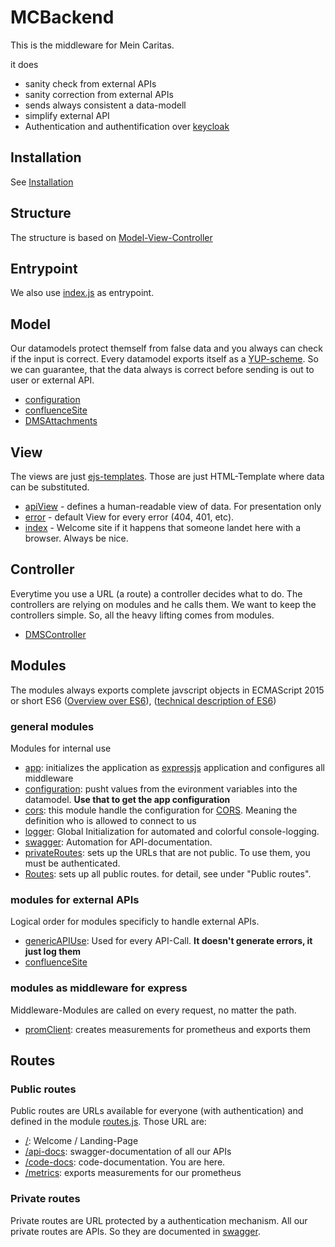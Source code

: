 # MCBackend #

This is the middleware for Mein Caritas.

it does

- sanity check from external APIs
- sanity correction from external APIs
- sends always consistent a data-modell
- simplify external API
- Authentication and authentification over [keycloak](https://www.keycloak.org)

## Installation ##

See [Installation](tutorial-installation.html)

## Structure ##

The structure is based on [Model-View-Controller](ttps://en.wikipedia.org/wiki/Model%E2%80%93view%E2%80%93controller)

## Entrypoint ##

We also use [index.js](/code-docs/module-index.html) as entrypoint.

## Model ##

Our datamodels protect themself from false data and you always can check if the input is correct. Every datamodel exports itself as a [YUP-scheme](https://www.npmjs.com/package/yup). So we can guarantee, that the data always is correct before sending is out to user or external API.

- [configuration](module-datamodel_configuration.html)
- [confluenceSite](module-datamodel_confluenceSite.html)
- [DMSAttachments](module-datamodel_DMSAttachments.html)

## View ##

The views are just [ejs-templates](https://ejs.co/). Those are just HTML-Template where data can be substituted.

- [apiView](views/apiView.ejs) - defines a human-readable view of data. For presentation only
- [error](views/error.ejs) - default View for every error (404, 401, etc).
- [index](views/index.ejs) - Welcome site if it happens that someone landet here with a browser. Always be nice.

## Controller ##

Everytime you use a URL (a route) a controller decides what to do.
The controllers are relying on modules and he calls them. We want to keep the controllers simple. So, all the heavy lifting comes from modules.

- [DMSController](/code-docs/module-controller_DMS_DMSController.html)

## Modules ##

The modules always exports complete javscript objects in ECMAScript 2015 or short ES6 ([Overview over ES6](https://www.w3schools.com/js/js_es6.asp)), ([technical description of ES6](https://262.ecma-international.org/6.0/))

### general modules ###

Modules for internal use

- [app](/code-docs/modules_app.js.html): initializes the application as [expressjs](https://expressjs.com/de/) application and configures all middleware
- [configuration](/code-docs/modules_configuration.js.html): pusht values from the evironment variables into the datamodel. **Use that to get the app configuration**
- [cors](/code-docs/modules_cors.js.html): this module handle the configuration for [CORS](https://developer.mozilla.org/de/docs/Web/HTTP/CORS). Meaning the definition who is allowed to connect to us
- [logger](/code-docs/modules_logger.js.html): Global Initialization for automated and colorful console-logging.
- [swagger](/code-docs/modules_swagger.js.html): Automation for API-documentation.
- [privateRoutes](/code-docs/modules_privateRoutes.js.html): sets up the URLs that are not public. To use them, you must be authenticated.
- [Routes](/code-docs/modules_routes.js.html): sets up all public routes. for detail, see under "Public routes".

### modules for external APIs ###

Logical order for modules specificly to handle external APIs.

- [genericAPIUse](/code-docs/modules_externalAPIs_genericAPIUse.js.html): Used for every API-Call. **It doesn't generate errors, it just log them**
- [confluenceSite](/code-docs/model_confluenceSite.js.html)

### modules as middleware for express ###

Middleware-Modules are called on every request, no matter the path.

- [promClient](public/code-docs/modules_promClient.js.html): creates measurements for prometheus and exports them

## Routes ##

### Public routes ###

Public routes are URLs available for everyone (with authentication) and defined in the module [routes.js](public/code-docs/module-modules_routes.html).
Those URL are:

- [/](/): Welcome / Landing-Page
- [/api-docs](/api-docs): swagger-documentation of all our APIs
- [/code-docs](/code-docs): code-documentation. You are here.
- [/metrics](/metrics): exports measurements for our prometheus

### Private routes ###

Private routes are URL protected by a authentication mechanism. All our private routes are APIs. So they are documented in [swagger](/api-docs).
